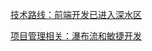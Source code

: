 [技术路线：前端开发已进入深水区](https://juejin.im/post/5d2457f06fb9a07ef5625c07)

[项目管理相关：瀑布流和敏捷开发](https://www.cnblogs.com/jackyfei/p/10078988.html)
